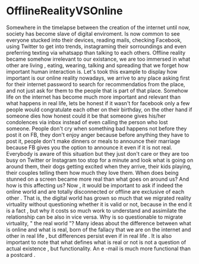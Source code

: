 # OfflineRealityVSOnline
Somewhere in the timelapse between the creation of the internet until now, society has become slave of digital enviroment. Is now common to see everyone stucked into their devices, reading mails, checking Facebook, using Twitter to get into trends, instagraming their sorroundings and even preferring texting via whatsapp than talking to each others.
Offline reality became somehow irrelevant to our existance, we are too immersed in what other are living , eating, wearing, talking and spreading that we forget how important human interaction is. 
Let's took this example to display how important is our online reality nowadays, we arrive to any place asking first for their internet password to search for recommendatios from the place, and not just ask for them to the people that is part of that place.
Somehow life on the internet has become much more important and relevant than what happens in real life, lets be honest if it wasn't for facebook only a few people would congratulate each other on their birthday, on the other hand if someone dies how honest could it be that someone gives his/her condolences via inbox instead of even calling the person who lost someone. People don't cry when something bad happens not before they post it on FB, they don't enjoy anger because before anything they have to post it, people don't make dinners or meals to announce their marriage because FB gives you the option to announce it even if it is not real. 
Everybody is aware of this situation but they just don't care or they are too busy on Twitter or Instagram too stop for a minute and look what is going on around them, their dogs getting excited when they arrive, their kids playing, their couples telling them how much they love them. When does being stunned on a screen became more real than what goes on around us? And how is this affecting us?
Now , it would be important to ask if indeed the online world and are totally disconnected or offline are exclusive of each other . That is, the digital world has grown so much that we migrated reality virtuality without questioning whether it is valid or not, because in the end it is a fact , but why it costs so much work to understand and assimilate the relationship can be also in vice versa. Why is so questionable to migrate virtuality, " the real world "?
Many ideas about the difference between what is online and what is real, born of the fallacy that we are on the internet and other in real life , but differences persist even if in real life .
It is also important to note that what defines what is real or not is not a question of actual existence , but functionality. An e -mail is much more functional than a postcard .
